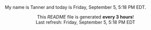 My name is Tanner and today is Friday, September 5, 5:18 PM EDT.

<p align="center">This <i>README</i> file is generated <b>every 3 hours</b>!</br>Last refresh: Friday, September 5, 5:18 PM EDT<br /></p>
